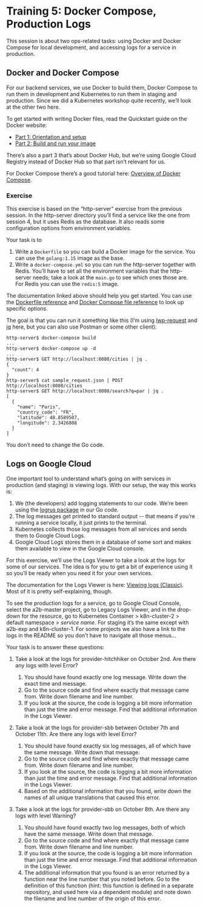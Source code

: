 # Training 5: Docker Compose, Production Logs

This session is about two ops-related tasks: using Docker and Docker Compose for local development,
and accessing logs for a service in production.


## Docker and Docker Compose

For our backend services, we use Docker to build them, Docker Compose to run them in development and
Kubernetes to run them in staging and production. Since we did a Kubernetes workshop quite recently,
we’ll look at the other two here.

To get started with writing Docker files, read the Quickstart guide on the Docker website:
* [Part 1: Orientation and setup](https://docs.docker.com/get-started/)
* [Part 2: Build and run your image](https://docs.docker.com/get-started/part2/)

There’s also a part 3 that’s about Docker Hub, but we’re using Google Cloud Registry instead of
Docker Hub so that part isn’t relevant for us.

For Docker Compose there’s a good tutorial here: [Overview of Docker
Compose](https://docs.docker.com/compose/).


### Exercise

This exercise is based on the “http-server” exercise from the previous session. In the http-server
directory you’ll find a service like the one from session 4, but it uses Redis as the database. It
also reads some configuration options from environment variables.

Your task is to

1. Write a `Dockerfile` so you can build a Docker image for the service. You can use the
   `golang:1.15` image as the base.
2. Write a `docker-compose.yml` so you can run the http-server together with Redis. You’ll have to
   set all the environment variables that the http-server needs; take a look at the `main.go` to see
   which ones those are. For Redis you can use the `redis:5` image.

The documentation linked above should help you get started. You can use the [Dockerfile
reference](https://docs.docker.com/engine/reference/builder/) and [Docker Compose file
reference](https://docs.docker.com/compose/compose-file/) to look up specific options.

The goal is that you can run it something like this (I’m using
[lwp-request](https://metacpan.org/pod/distribution/libwww-perl/bin/lwp-request) and
[jq](https://stedolan.github.io/jq/) here, but you can also use Postman or some other client):

    http-server$ docker-compose build
    ...
    http-server$ docker-compose up -d
    ...
    http-server$ GET http://localhost:8080/cities | jq .
    {
      "count": 4
    }
    http-server$ cat sample_request.json | POST http://localhost:8080/cities
    http-server$ GET http://localhost:8080/search?q=par | jq .
    [
      {
        "name": "Paris",
        "country_code": "FR",
        "latitude": 48.8589507,
        "longitude": 2.3426808
      }
    ]

You don’t need to change the Go code.


## Logs on Google Cloud

One important tool to understand what’s going on with services in production (and staging) is
viewing logs. With our setup, the way this works is:

1. We (the developers) add logging statements to our code. We’re been using the [logrus
   package](https://github.com/sirupsen/logrus) in our Go code.
2. The log messages get printed to standard output -- that means if you’re running a service
   locally, it just prints to the terminal.
3. Kubernetes collects those log messages from all services and sends them to Google Cloud Logs.
4. Google Cloud Logs stores them in a database of some sort and makes them available to view in the
   Google Cloud console.

For this exercise, we’ll use the Logs Viewer to take a look at the logs for some of our services.
The idea is for you to get a bit of experience using it so you’ll be ready when you need it for your
own services.

The documentation for the Logs Viewer is here: [Viewing logs
(Classic)](https://cloud.google.com/logging/docs/view/overview). Most of it is pretty
self-explaining, though.

To see the production logs for a service, go to Google Cloud Console, select the a2b-master project,
go to Legacy Logs Viewer, and in the drop-down for the resource, go to Kubernetes Container >
k8n-cluster-2 > default namespace > *service name*. For staging it’s the same except with a2b-exp
and k8n-cluster-1. For some projects we also have a link to the logs in the README so you don’t have
to navigate all those menus...

Your task is to answer these questions:

1. Take a look at the logs for provider-hitchhiker on October 2nd. Are there any logs with level
   Error?
   1. You should have found exactly one log message. Write down the exact time and message.
   2. Go to the source code and find where exactly that message came from. Write down filename and
      line number.
   3. If you look at the source, the code is logging a bit more information than just the time and
      error message. Find that additional information in the Logs Viewer.

2. Take a look at the logs for provider-sbb between October 7th and October 11th. Are there any logs
   with level Error?
   1. You should have found exactly six log messages, all of which have the same message. Write down
      that message.
   2. Go to the source code and find where exactly that message came from. Write down filename and
      line number.
   3. If you look at the source, the code is logging a bit more information than just the time and
      error message. Find that additional information in the Logs Viewer.
   4. Based on the additional information that you found, write down the names of all unique
      translations that caused this error.

3. Take a look at the logs for provider-sbb on October 8th. Are there any logs with level Warning?
   1. You should have found exactly two log messages, both of which have the same message. Write
      down that message.
   2. Go to the source code and find where exactly that message came from. Write down filename and
      line number.
   3. If you look at the source, the code is logging a bit more information than just the time and
      error message. Find that additional information in the Logs Viewer.
   4. The additional information that you found is an error returned by a function near the line
      number that you noted before. Go to the definition of this function (hint: this function is
      defined in a separate repository, and used here via a dependent module) and note down the
      filename and line number of the origin of this error.
